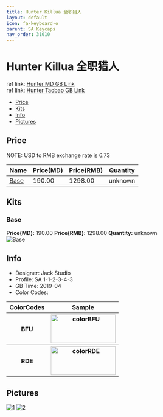 ```yaml
---
title: Hunter Killua 全职猎人
layout: default
icon: fa-keyboard-o
parent: SA Keycaps
nav_order: 31010
---
```


# Hunter Killua 全职猎人

ref link: [Hunter MD GB Link](https://www.massdrop.com/buy/jack-studio-sa-hunterkillua-keycap-set)   
ref link: [Hunter Taobao GB Link](https://item.taobao.com/item.htm?spm=a2oq0.12575281.0.0.25911debvcapIj&ft=t&id=589749944123)

* [Price](#price)
* [Kits](#kits)
* [Info](#info)
* [Pictures](#pictures)


## Price  
NOTE: USD to RMB exchange rate is 6.73

| Name          | Price(MD)    |  Price(RMB) | Quantity |
| ------------- | ------------ |  ---------- | -------- |
|[Base](#base)|190.00|1298.00|unknown|


## Kits
### Base
**Price(MD):** 190.00    **Price(RMB):** 1298.00    **Quantity:** unknown  
<img src="{{ 'assets/images/sa-keycaps/hunterkillua/kits_pics/base.jpg' | relative_url }}" alt="Base" class="image featured">


## Info
* Designer: Jack Studio
* Profile: SA 1-1-2-3-4-3
* GB Time: 2019-04
* Color Codes:  
<table style="width:100%">
  <tr>
    <th>ColorCodes</th>
    <th>Sample</th>
  </tr>
  <tr>
    <th>BFU</th>
    <th><img src="{{ 'assets/images/sa-keycaps/SP_ColorCodes/abs/SP_Abs_ColorCodes_BFU.png' | relative_url }}" alt="colorBFU" height="75" width="170"></th>
  </tr>
  <tr>
    <th>RDE</th>
    <th><img src="{{ 'assets/images/sa-keycaps/SP_ColorCodes/abs/SP_Abs_ColorCodes_RDE.png' | relative_url }}" alt="colorRDE" height="75" width="170"></th>
  </tr>
</table>


## Pictures
<img src="{{ 'assets/images/sa-keycaps/hunterkillua/rendering_pics/1.jpg' | relative_url }}" alt="1" class="image featured">
<img src="{{ 'assets/images/sa-keycaps/hunterkillua/rendering_pics/2.jpg' | relative_url }}" alt="2" class="image featured">
